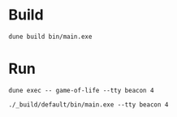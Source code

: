 # Build

    dune build bin/main.exe

# Run

    dune exec -- game-of-life --tty beacon 4

    ./_build/default/bin/main.exe --tty beacon 4
